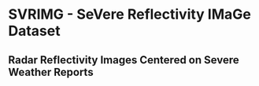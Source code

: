 <h1>SVRIMG - SeVere Reflectivity IMaGe Dataset</h1>
<h2>Radar Reflectivity Images Centered on Severe Weather Reports</h2>